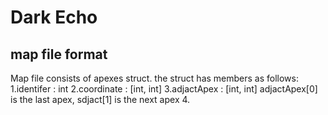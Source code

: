 # Dark Echo

## map file format

Map file consists of apexes struct.
the struct has members as follows:
1.identifer : int
2.coordinate : [int, int]
3.adjactApex : [int, int]
    adjactApex[0] is the last apex, sdjact[1] is the next apex
4.
